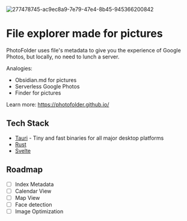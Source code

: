 ![277478745-ac9ec8a9-7e79-47e4-8b45-945366200842](https://github.com/PhotoFolder/app/assets/61973781/3b178d5d-ea4b-4980-a0dc-8037879cdebf)

# File explorer made for pictures

PhotoFolder uses file's metadata to give you the experience of Google Photos, but locally, no need to lunch a server.

Analogies:
- Obsidian.md for pictures
- Serverless Google Photos
- Finder for pictures

Learn more: https://photofolder.github.io/

## Tech Stack
- [Tauri](https://tauri.app/) - Tiny and fast binaries for all major desktop platforms
- [Rust](https://www.rust-lang.org/)
- [Svelte](https://svelte.dev/)

## Roadmap
- [ ] Index Metadata
- [ ] Calendar View
- [ ] Map View
- [ ] Face detection
- [ ] Image Optimization
